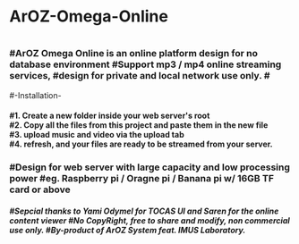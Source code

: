 # ArOZ-Omega-Online
#
<h3>
#ArOZ Omega Online is an online platform design for no database environment
#Support mp3 / mp4 online streaming services,
#design for private and local network use only.
#
</h3>
#-Installation-
<h4>
#1. Create a new folder inside your web server's root <br>
#2. Copy all the files from this project and paste them in the new file<br>
#3. upload music and video via the upload tab<br>
#4. refresh, and your files are ready to be streamed from your server.<br>
</h4>
<h3>
#Design for web server with large capacity and low processing power
#eg. Raspberry pi / Oragne pi / Banana pi w/ 16GB TF card or above
</h3>
<h5>
#Sepcial thanks to Yami Odymel for TOCAS UI and Saren for the online content viewer
#No CopyRight, free to share and modify, non commercial use only.
#By-product of ArOZ System feat. IMUS Laboratory.
</h5>
